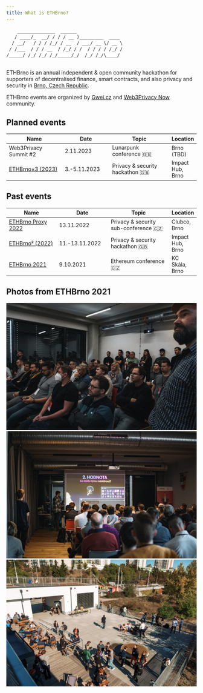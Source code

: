 ```yaml
---
title: What is ETHBrno?
---
```


```
    ______________  ______                 
   / ____/_  __/ / / / __ )_________  ____ 
  / __/   / / / /_/ / __  / ___/ __ \/ __ \
 / /___  / / / __  / /_/ / /  / / / / /_/ /
/_____/ /_/ /_/ /_/_____/_/  /_/ /_/\____/ 
                                           
```

ETHBrno is an annual independent & open community hackathon for supporters of decentralised finance, smart contracts, and also privacy and security in [Brno, Czech Republic](why-brno.md).

ETHBrno events are organized by [Gwei.cz](https://gwei.cz) and [Web3Privacy Now](https://web3privacy.info/) community.

## Planned events

<table><thead><tr><th width="190">Name</th><th width="134">Date</th><th width="226.16216216216213">Topic</th><th>Location</th></tr></thead><tbody><tr><td>Web3Privacy Summit #2</td><td>2.11.2023</td><td>Lunarpunk conference <span data-gb-custom-inline data-tag="emoji" data-code="1f1ec-1f1e7">🇬🇧</span></td><td>Brno (TBD)</td></tr><tr><td><a href="events/2023/">ETHBrno×3 (2023)</a></td><td>3.-5.11.2023</td><td>Privacy &#x26; security hackathon <span data-gb-custom-inline data-tag="emoji" data-code="1f1ec-1f1e7">🇬🇧</span></td><td>Impact Hub, Brno</td></tr></tbody></table>

## Past events

<table><thead><tr><th width="187.696921111901">Name</th><th width="138">Date</th><th width="239.87365139473692">Topic</th><th>Location</th></tr></thead><tbody><tr><td><a href="events/proxy-2022.md">ETHBrno Proxy 2022</a></td><td>13.11.2022</td><td>Privacy &#x26; security sub-conference <span data-gb-custom-inline data-tag="emoji" data-code="1f1e8-1f1ff">🇨🇿</span></td><td>Clubco, Brno</td></tr><tr><td><a href="events/2022/">ETHBrno² (2022)</a></td><td>11.-13.11.2022</td><td>Privacy &#x26; security hackathon <span data-gb-custom-inline data-tag="emoji" data-code="1f1ec-1f1e7">🇬🇧</span></td><td>Impact Hub, Brno</td></tr><tr><td><a href="events/2021/">ETHBrno 2021</a></td><td>9.10.2021</td><td>Ethereum conference <span data-gb-custom-inline data-tag="emoji" data-code="1f1e8-1f1ff">🇨🇿</span></td><td>KC Skála, Brno</td></tr></tbody></table>

## Photos from ETHBrno 2021

<div align="center">

<img src=".gitbook/assets/ethbrno21-1.jpg" alt="">

 

<img src=".gitbook/assets/ethbrno21-3.jpg" alt="">

 

<img src=".gitbook/assets/ethbrno21-4.jpg" alt="">

</div>
